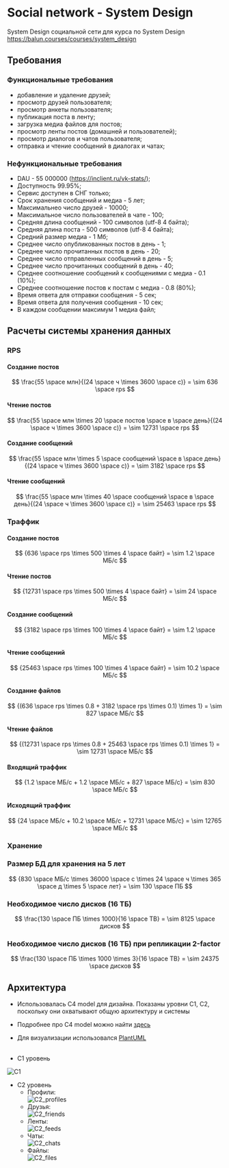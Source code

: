 # Social network - System Design

System Design социальной сети для курса по System Design
https://balun.courses/courses/system_design


## Требования

### Функциональные требования

* добавление и удаление друзей;
* просмотр друзей пользователя;
* просмотр анкеты пользователя;
* публикация поста в ленту;
* загрузка медиа файлов для постов;
* просмотр ленты постов (домашней и пользователей);
* просмотр диалогов и чатов пользователя;
* отправка и чтение сообщений в диалогах и чатах;

### Нефункциональные требования

* DAU - 55 000000 (https://inclient.ru/vk-stats/);
* Доступность 99.95%;
* Сервис доступен в СНГ только;
* Срок хранения сообщений и медиа - 5 лет;
* Максимальнео число друзей - 10000;
* Максимальное число пользователей в чате - 100;
* Средняя длина сообщений - 100 символов (utf-8 4 байта);
* Средняя длина поста - 500 символов (utf-8 4 байта);
* Средний размер медиа - 1 Мб;
* Среднее число опубликованных постов в день - 1;
* Среднее число прочитанных постов в день - 20;
* Среднее число отправленных сообщений в день - 5;
* Среднее число прочитанных сообщений в день - 40;
* Среднее соотношение сообщений к сообщениями с медиа - 0.1 (10%);
* Среднее соотношение постов к постам с медиа - 0.8 (80%);
* Время ответа для отправки сообщения - 5 сек;
* Время ответа для получения сообщения - 10 сек;
* В каждом сообщении максимум 1 медиа файл;

## Расчеты системы хранения данных

### RPS

#### Создание постов

$$
\frac{55 \space млн}{(24 \space ч \times 3600 \space с)} = \sim 636 \space rps
$$

#### Чтение постов

$$
\frac{55 \space млн \times 20 \space постов \space в \space день}{(24 \space ч \times 3600 \space с)} = \sim 12731 \space rps
$$

#### Создание сообщений

$$
\frac{55 \space млн \times 5 \space сообщений \space в \space день}{(24 \space ч \times 3600 \space с)} = \sim 3182 \space rps
$$

#### Чтение сообщений

$$
\frac{55 \space млн \times 40 \space сообщений \space в \space день}{(24 \space ч \times 3600 \space с)} = \sim 25463 \space rps
$$

### Траффик

#### Создание постов

$$
{636 \space rps \times 500 \times 4 \space байт} = \sim 1.2 \space МБ/c
$$

#### Чтение постов

$$
{12731 \space rps \times 500 \times 4 \space байт} = \sim 24 \space МБ/c
$$

#### Создание сообщений

$$
{3182 \space rps \times 100 \times 4 \space байт} = \sim 1.2 \space МБ/c
$$

#### Чтение сообщений

$$
{25463 \space rps \times 100 \times 4 \space байт} = \sim 10.2 \space МБ/c
$$

#### Создание файлов

$$
{(636 \space rps \times 0.8 + 3182 \space rps \times 0.1) \times 1} = \sim 827 \space МБ/c
$$

#### Чтение файлов

$$
{(12731 \space rps \times 0.8 + 25463 \space rps \times 0.1) \times 1} = \sim 12731 \space МБ/c
$$

#### Входящий траффик

$$
{1.2 \space МБ/c + 1.2 \space МБ/c + 827 \space МБ/c} = \sim 830 \space МБ/c
$$

#### Исходящий траффик

$$
{24 \space МБ/c + 10.2 \space МБ/c + 12731 \space МБ/c} = \sim 12765 \space МБ/c
$$

### Хранение

### Размер БД для хранения на 5 лет

$$
{830 \space МБ/c \times 36000 \space с \times 24 \space ч \times 365 \space д \times 5 \space лет} = \sim 130 \space ПБ
$$

### Необходимое число дисков (16 ТБ)

$$
\frac{130 \space ПБ \times 1000}{16 \space TB} = \sim 8125 \space дисков
$$

### Необходимое число дисков (16 ТБ) при репликации 2-factor 

$$
\frac{130 \space ПБ \times 1000 \times 3}{16 \space TB} = \sim 24375 \space дисков
$$

## Архитектура

* Использовалась C4 model для дизайна. Показаны уровни C1, C2, поскольку они охватывают общую архитектуру и системы
* Подробнее про C4 model можно найти [здесь](https://c4model.com/)
* Для визуализации использовался [PlantUML ](https://github.com/plantuml-stdlib/C4-PlantUML)
  <br/><br/>

* C1 уровень

![C1](./architecture/c1.svg)

* С2 уровень
    * Профили:  
    ![C2_profiles](./architecture/с2_level/profiles.svg)
    * Друзья:  
    ![C2_friends](./architecture/с2_level/files.svg)
    * Ленты:  
    ![C2_feeds](./architecture/с2_level/feeds.svg)
    * Чаты:  
    ![C2_chats](./architecture/с2_level/chats.svg)
    * Файлы:  
    ![C2_files](./architecture/с2_level/chats.svg)